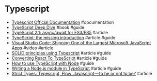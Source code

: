 # Typescript

- [Typescript Official Documentation](https://www.typescriptlang.org/docs/tutorial.html) #documentation
- [TypeScript Deep Dive](https://basarat.gitbooks.io/typescript/content/docs/why-typescript.html) #book #guide
- [TypeScript 2.1: async/await for ES3/ES5](https://blog.mariusschulz.com/2016/12/09/typescript-2-1-async-await-for-es3-es5) #article
- [TypeScript: the missing introduction](https://toddmotto.com/typescript-the-missing-introduction) #article #guide
- [Visual Studio Code: Shipping One of the Largest Microsoft JavaScript Apps](https://realm.io/news/GOTO-Alex-Dima-Visual_Studio-Code-JavaScript-Typescript) #video #article
- [SOLID principles using Typescript](https://dev.to/samueleresca/solid-principles-using-typescript) #article #guide
- [Converting React To TypeScript](https://devsandbox.io/articles/converting-react-to-typescript) #article #guide
- [How to use TypeScript with Node](https://blog.pusher.com/use-typescript-with-node) #guide
- [Writing a Node.js module in TypeScript](https://dev.to/dkundel/writing-a-nodejs-module-in-typescript) #article #guide
- [Strict Types: Typescript, Flow, Javascript — to be or not to be?](https://codeburst.io/strict-types-typescript-flow-javascript-to-be-or-not-to-be-959d2d20c007) #article